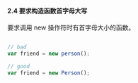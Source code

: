 #### 2.4 要求构造函数首字母大写
要求调用 new 操作符时有首字母大小的函数。
```javascript

// bad
var friend = new person();

// good
var friend = new Person();
```